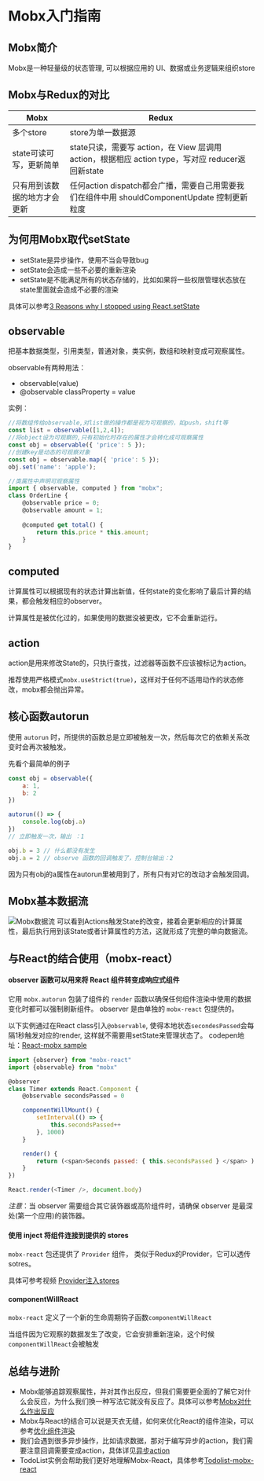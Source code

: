 # Mobx入门指南

## Mobx简介
Mobx是一种轻量级的状态管理, 可以根据应用的 UI、数据或业务逻辑来组织store

## Mobx与Redux的对比
| Mobx        | Redux    |
| --------   | --------  |
| 多个store | store为单一数据源 |
| state可读可写，更新简单 | state只读，需要写 action，在 View 层调用 action，根据相应 action type，写对应 reducer返回新state |
| 只有用到该数据的地方才会更新  | 任何action dispatch都会广播，需要自己用需要我们在组件中用 shouldComponentUpdate 控制更新粒度 |

## 为何用Mobx取代setState
- setState是异步操作，使用不当会导致bug
- setState会造成一些不必要的重新渲染
- setState是不能满足所有的状态存储的，比如如果将一些权限管理状态放在state里面就会造成不必要的渲染

具体可以参考[3 Reasons why I stopped using React.setState](https://blog.cloudboost.io/3-reasons-why-i-stopped-using-react-setstate-ab73fc67a42e)

## observable
把基本数据类型，引用类型，普通对象，类实例，数组和映射变成可观察属性。

observable有两种用法：
- observable(value)
- @observable classProperty = value

实例：
```javascript
//将数组传给observable,对list做的操作都是视为可观察的，如push，shift等
const list = observable([1,2,4]);
//将object设为可观察的,只有初始化时存在的属性才会转化成可观察属性
const obj = observable({ 'price': 5 });
//创建key是动态的可观察对象
const obj = observable.map({ 'price': 5 });
obj.set('name': 'apple');

//类属性中声明可观察属性
import { observable, computed } from "mobx";
class OrderLine {
    @observable price = 0;
    @observable amount = 1;
    
    @computed get total() {
        return this.price * this.amount;
    }
}
```

## computed
计算属性可以根据现有的状态计算出新值，任何state的变化影响了最后计算的结果，都会触发相应的observer。

计算属性是被优化过的，如果使用的数据没被更改，它不会重新运行。

## action
action是用来修改State的，只执行查找，过滤器等函数不应该被标记为action。

推荐使用严格模式```mobx.useStrict(true)```，这样对于任何不适用动作的状态修改，mobx都会抛出异常。

## 核心函数autorun
使用 ```autorun``` 时，所提供的函数总是立即被触发一次，然后每次它的依赖关系改变时会再次被触发。

先看个最简单的例子
```javascript
const obj = observable({
    a: 1,
    b: 2
})

autorun(() => {
    console.log(obj.a)
})
// 立即触发一次，输出 ：1

obj.b = 3 // 什么都没有发生
obj.a = 2 // observe 函数的回调触发了，控制台输出：2
```
因为只有obj的a属性在autorun里被用到了，所有只有对它的改动才会触发回调。

## Mobx基本数据流
![Mobx数据流](http://cn.mobx.js.org/flow.png)
可以看到Actions触发State的改变，接着会更新相应的计算属性，最后执行用到该State或者计算属性的方法，这就形成了完整的单向数据流。

## 与React的结合使用（mobx-react）

#### observer 函数可以用来将 React 组件转变成响应式组件
它用 ```mobx.autorun``` 包装了组件的 ```render``` 函数以确保任何组件渲染中使用的数据变化时都可以强制刷新组件。
observer 是由单独的 ```mobx-react``` 包提供的。

以下实例通过在React class引入```@observable```, 使得本地状态```secondesPassed```会每隔1秒触发对应的render, 这样就不需要用setState来管理状态了。
codepen地址：[React-mobx sample](https://codepen.io/mewwind/pen/vpaKLz)
```javascript
import {observer} from "mobx-react"
import {observable} from "mobx"

@observer 
class Timer extends React.Component {
    @observable secondsPassed = 0

    componentWillMount() {
        setInterval(() => {
            this.secondsPassed++
        }, 1000)
    }

    render() {
        return (<span>Seconds passed: { this.secondsPassed } </span> )
    }
})

React.render(<Timer />, document.body)
```
*注意*：当 observer 需要组合其它装饰器或高阶组件时，请确保 observer 是最深处(第一个应用)的装饰器。

#### 使用 inject 将组件连接到提供的 stores
```mobx-react``` 包还提供了 ```Provider``` 组件， 类似于Redux的Provider，它可以透传sotres。

具体可参考视频 [Provider注入stores](https://egghead.io/lessons/react-connect-mobx-observer-components-to-the-store-with-the-react-provider)

#### componentWillReact
```mobx-react``` 定义了一个新的生命周期钩子函数```componentWillReact```

当组件因为它观察的数据发生了改变，它会安排重新渲染，这个时候```componentWillReact```会被触发

## 总结与进阶
- Mobx能够追踪观察属性，并对其作出反应，但我们需要更全面的了解它对什么会反应，为什么我们换一种写法它就没有反应了。具体可以参考[Mobx对什么作出反应](http://cn.mobx.js.org/best/react.html)
- Mobx与React的结合可以说是天衣无缝，如何来优化React的组件渲染，可以参考[优化组件渲染](http://cn.mobx.js.org/best/react-performance.html)
- 我们会遇到很多异步操作，比如请求数据，那对于编写异步的action，我们需要注意回调需要变成action，具体详见[异步action](http://cn.mobx.js.org/best/actions.html)
- TodoList实例会帮助我们更好地理解Mobx-React，具体参考[Todolist-mobx-react](https://codepen.io/avioli/pen/JXRMxO?editors=0010)